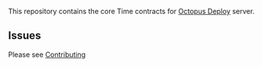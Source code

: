 This repository contains the core Time contracts for [Octopus Deploy][1] server.

## Issues
Please see [Contributing](CONTRIBUTING.md)

[1]: https://octopus.com
